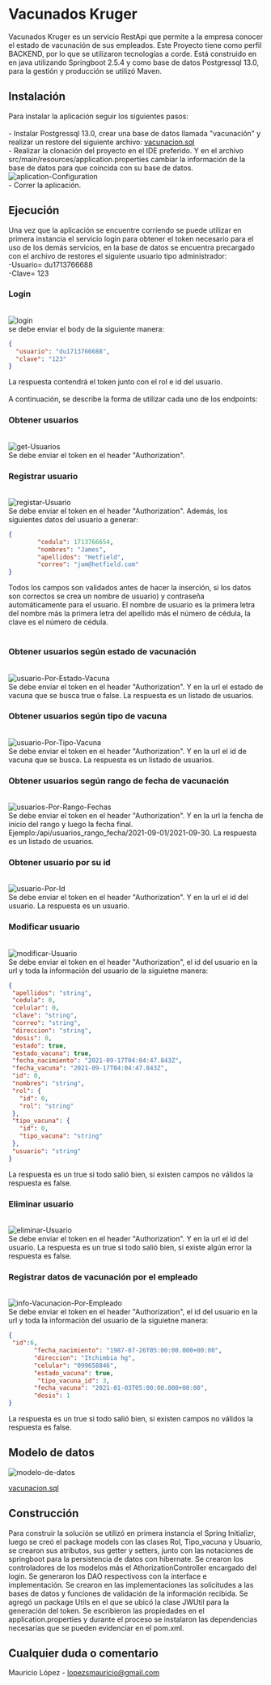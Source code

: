 # Vacunados Kruger

Vacunados Kruger es un servicio RestApi que permite a la empresa conocer el estado de vacunación de sus empleados. Este Proyecto tiene como perfil BACKEND, por lo que se utilizaron tecnologías a corde.
Está construido en en java utilizando Springboot 2.5.4 y como base de datos Postgressql 13.0, para la gestión y producción se utilizó Maven. 

## Instalación

Para instalar la aplicación seguir los siguientes pasos:<br>
    <br>- Instalar Postgressql 13.0, crear una base de datos llamada "vacunación" y realizar un restore del siguiente archivo: [vacunacion.sql](https://drive.google.com/file/d/1Tr5tg1x5HjgUfDzq4ENpAJFtzHYMWNht/view?usp=sharing)<br>
    - Realizar la clonación del proyecto en el IDE preferido. Y en el archivo src/main/resources/application.properties cambiar la información de la base de datos para que coincida con su base de datos.<br>
    <img src="https://i.ibb.co/ZX8Vx35/aplication-Configuration.jpg" alt="aplication-Configuration" border="0"><br>
    - Correr la aplicación.
    


## Ejecución

Una vez que la aplicación se encuentre corriendo se puede utilizar en primera instancia el servicio login para obtener el token necesario para el uso de los demás servicios,
en la base de datos se encuentra precargado con el archivo de restores el siguiente usuario tipo administrador:<br>
 -Usuario= du1713766688<br>
 -Clave= 123<br>
 ### Login
 <br>
<img src="https://i.ibb.co/k9J8rvZ/login.jpg" alt="login" border="0">
 <br>
 se debe enviar el body de la siguiente manera:<br>
 
```json
{
  "usuario": "du1713766688",
  "clave": "123"
}
```
La respuesta contendrá el token junto con el rol e id del usuario.<br><br>
A continuación, se describe la forma de utilizar cada uno de los endpoints:<br>
### Obtener usuarios
<br>
<img src="https://i.ibb.co/p4240PZ/get-Usuarios.jpg" alt="get-Usuarios" border="0">
 <br>
 Se debe enviar el token en el header "Authorization". <br>
<h3> Registrar usuario </h3>
 <br>
 <img src="https://i.ibb.co/N2MrHbv/registar-Usuario.jpg" alt="registar-Usuario" border="0">
 <br>
 Se debe enviar el token en el header "Authorization". Además, los siguientes datos del usuario a generar:
 
```json
{
        "cedula": 1713766654,
        "nombres": "James",
        "apellidos": "Hetfield",
        "correo": "jam@hetfield.com"
}
```
Todos los campos son validados antes de hacer la inserción, si los datos son correctos se crea un nombre de usuario) y contraseña automáticamente para el usuario. El nombre de usuario es la primera letra del nombre más la primera 
letra del apellido más el número de cédula, la clave es el número de cédula.<br><br>

### Obtener usuarios según estado de vacunación
<br>
<img src="https://i.ibb.co/NnntdmK/usuario-Por-Estado-Vacuna.jpg" alt="usuario-Por-Estado-Vacuna" border="0">
 <br>
 Se debe enviar el token en el header "Authorization". Y en la url el estado de vacuna que se busca true o false. La respuesta es un listado de usuarios.<br>

### Obtener usuarios según tipo de vacuna
<br>
<img src="https://i.ibb.co/r54s7cy/usuario-Por-Tipo-Vacuna.jpg" alt="usuario-Por-Tipo-Vacuna" border="0">
 <br>
 Se debe enviar el token en el header "Authorization". Y en la url el id de vacuna que se busca. La respuesta es un listado de usuarios.<br>

### Obtener usuarios según rango de fecha de vacunación
<br>
<img src="https://i.ibb.co/b1txwZk/usuarios-Por-Rango-Fechas.jpg" alt="usuarios-Por-Rango-Fechas" border="0">
 <br>
 Se debe enviar el token en el header "Authorization". Y en la url la fencha de inicio del rango y luego la fecha final. Ejemplo:/api/usuarios_rango_fecha/2021-09-01/2021-09-30. La respuesta es un listado de usuarios.<br>
 
 ### Obtener usuario por su id
<br>
<img src="https://i.ibb.co/jyt3T05/usuario-Por-Id.jpg" alt="usuario-Por-Id" border="0">
 <br>
 Se debe enviar el token en el header "Authorization". Y en la url el id del usuario. La respuesta es un usuario.<br>
 
  ### Modificar usuario
<br>
<img src="https://i.ibb.co/MNZhXpK/modificar-Usuario.jpg" alt="modificar-Usuario" border="0">
 <br>
 Se debe enviar el token en el header "Authorization", el id del usuario en la url y toda la información del usuario de la siguietne manera:<br>
 
 ```json
{
  "apellidos": "string",
  "cedula": 0,
  "celular": 0,
  "clave": "string",
  "correo": "string",
  "direccion": "string",
  "dosis": 0,
  "estado": true,
  "estado_vacuna": true,
  "fecha_nacimiento": "2021-09-17T04:04:47.843Z",
  "fecha_vacuna": "2021-09-17T04:04:47.843Z",
  "id": 0,
  "nombres": "string",
  "rol": {
    "id": 0,
    "rol": "string"
  },
  "tipo_vacuna": {
    "id": 0,
    "tipo_vacuna": "string"
  },
  "usuario": "string"
}
```
La respuesta es un true si todo salió bien, si existen campos no válidos la respuesta es false.

   ### Eliminar usuario
<br>
<img src="https://i.ibb.co/h7qdfbr/eliminar-Usuario.jpg" alt="eliminar-Usuario" border="0">
 <br>
 Se debe enviar el token en el header "Authorization". Y en la url el id del usuario. La respuesta es un true si todo salió bien, si existe algún error la respuesta es false.<br>
 
 ### Registrar datos de vacunación por el empleado
<br>
<img src="https://i.ibb.co/D9JTYDr/info-Vacunacion-Por-Empleado.jpg" alt="info-Vacunacion-Por-Empleado" border="0">
 <br>
 Se debe enviar el token en el header "Authorization", el id del usuario en la url y toda la información del usuario de la siguietne manera:<br>
 
 ```json
{
  "id":6,
        "fecha_nacimiento": "1987-07-26T05:00:00.000+00:00",
        "direccion": "Itchimbia hg",
        "celular": "099658846",
        "estado_vacuna": true,
         "tipo_vacuna_id": 3,
        "fecha_vacuna": "2021-01-03T05:00:00.000+00:00",
        "dosis": 1
}
```
La respuesta es un true si todo salió bien, si existen campos no válidos la respuesta es false.<br>
## Modelo de datos
<img src="https://i.ibb.co/vLLj9W4/modelo-de-datos.jpg" alt="modelo-de-datos" border="0">

[vacunacion.sql](https://drive.google.com/file/d/1Tr5tg1x5HjgUfDzq4ENpAJFtzHYMWNht/view?usp=sharing)

## Construcción

Para construir la solución se utilizó en primera instancia el Spring Initializr, luego se creó el package models con las clases Rol, Tipo_vacuna y Usuario, se crearon sus atributos, sus getter y setters, junto con las notaciones de springboot para la persistencia de datos con hibernate. Se crearon los controladores de los modelos más el AthorizationController encargado del login. Se generaron los DAO respectivoss con la interface e implementación. Se crearon en las implementaciones las solicitudes a las bases de datos y funciones de validación de la información recibida. Se agregó un package Utils en el que se ubicó la clase JWUtil para la generación del token. Se escribieron las propiedades en el application.properties y durante el proceso se instalaron las dependencias necesarias que se pueden evidenciar en el pom.xml.

## Cualquier duda o comentario 
Mauricio López - lopezsmauricio@gmail.com
